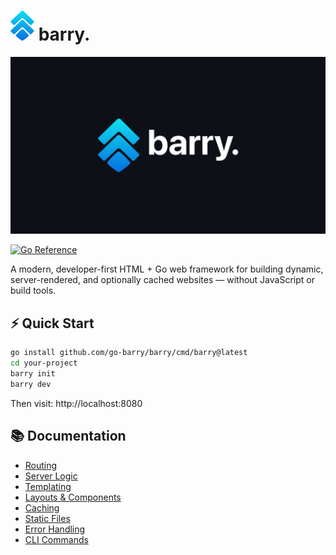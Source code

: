 # ![Barry logo](/logo.svg) barry.

![Barry logo](/header.jpg)

[![Go Reference](https://pkg.go.dev/badge/github.com/go-barry/barry.svg)](https://pkg.go.dev/github.com/go-barry/barry)

A modern, developer-first HTML + Go web framework for building dynamic, server-rendered, and optionally cached websites — without JavaScript or build tools.

## ⚡ Quick Start

```bash
go install github.com/go-barry/barry/cmd/barry@latest
cd your-project
barry init
barry dev
```

Then visit: http://localhost:8080

## 📚 Documentation

- [Routing](docs/routing.md)
- [Server Logic](docs/server-logic.md)
- [Templating](docs/templating.md)
- [Layouts & Components](docs/layouts-components.md)
- [Caching](docs/caching.md)
- [Static Files](docs/static-files.md)
- [Error Handling](docs/error-handling.md)
- [CLI Commands](docs/cli.md)
